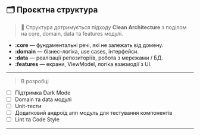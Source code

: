 ## 🗂 Проєктна структура

> 🧱 Структура дотримується підходу **Clean Architecture** з поділом на core, domain, data та features модулі.

- **:core** — фундаментальні речі, які не залежать від домену.
- **:domain** — бізнес-логіка, use cases, інтерфейси.
- **:data** — реалізації репозиторіїв, робота з мережами / БД.
- **:features** — екрани, ViewModel, логіка взаємодії з UI.

---

> В розробці

- [ ] Підтримка Dark Mode
- [ ] Domain та data модулі 
- [ ] Unit-тести
- [ ] Додатковий андроїд апп модуль для тестування компонентів
- [ ] Lint та Code Style

---